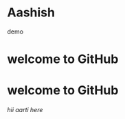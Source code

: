 # Aashish
demo
<!DOCTYPE html>
<html>
  <head>
    <title>hello dear</title>
  </head>
  <body>
    <h1>welcome to GitHub</h1>
  </body>
</html>

<!DOCTYPE html>
<html>
  <head>
    <title>hello dear</title>
  </head>
  <body>
    <h1>welcome to GitHub</h1>
    <h6>hii aarti here</h6>
  </body>
</html>

